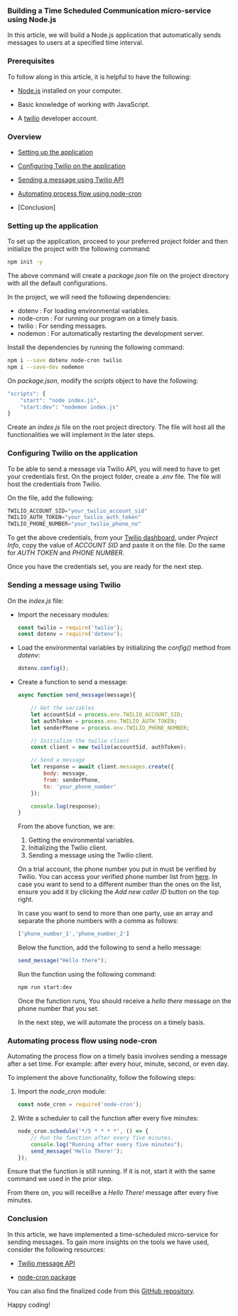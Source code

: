 ### Building a Time Scheduled Communication micro-service using Node.js

In this article, we will build a Node.js application that automatically sends messages to users at a specified time interval.

### Prerequisites

To follow along in this article, it is helpful to have the following:

- [Node.js](https://nodejs.org/en/) installed on your computer.

- Basic knowledge of working with JavaScript.

- A [twilio](https://www.twilio.com) developer account.

### Overview

- [Setting up the application](#setting-up-the-node.js-application)

- [Configuring Twilio on the application](#configuring-twilio-on-the-application)

- [Sending a message using Twilio API](#sending-a-message-using-twilio-api)

- [Automating process flow using node-cron](#automating-process-flow-using-node-cron)

- [Conclusion]

### Setting up the application

To set up the application, proceed to your preferred project folder and then initialize the project with the following command:

```bash
npm init -y
```
The above command will create a *package.json* file on the project directory with all the default configurations.

In the project, we will need the following dependencies:

- dotenv : For loading environmental variables.
- node-cron : For running our program on a timely basis.
- twilio : For sending messages.
- nodemon : For automatically restarting the development server.

Install the dependencies by running the following command:

```bash
npm i --save dotenv node-cron twilio
npm i --save-dev nodemon
```
On *package.json*, modify the *scripts* object to have the following:
```js
"scripts": {
    "start": "node index.js",
    "start:dev": "nodemon index.js"
}
```
Create an *index.js* file on the root project directory. The file will host all the functionalities we will implement in the later steps.

### Configuring Twilio on the application

To be able to send a message via Twilio API, you will need to have to get your credentials first. On the project folder, create a *.env* file. The file will host the credentials from Twilio.

On the file, add the following:

```js
TWILIO_ACCOUNT_SID="your_twilio_account_sid"
TWILIO_AUTH_TOKEN="your_twilio_auth_token"
TWILIO_PHONE_NUMBER="your_twilio_phone_no"
```

To get the above credentials, from your [Twilio dashboard](https://console.twilio.com/), under *Project Info*, copy the value of *ACCOUNT SID* and paste it on the file.
Do the same for *AUTH TOKEN*  and *PHONE NUMBER*.

Once you have the credentials set, you are ready for the next step.

### Sending a message using Twilio

On the *index.js* file:

- Import the necessary modules:

    ```js
    const twilio = require('twilio');
    const dotenv = require('dotenv');
    ```

- Load the environmental variables by initializing the *config()* method from *dotenv*:

    ```js
    dotenv.config();
    ```

- Create a function to send a message:

    ```js
    async function send_message(message){

        // Get the variables
        let accountSid = process.env.TWILIO_ACCOUNT_SID;
        let authToken = process.env.TWILIO_AUTH_TOKEN;
        let senderPhone = process.env.TWILIO_PHONE_NUMBER;

        // Initialize the twilio client
        const client = new twilio(accountSid, authToken);

        // Send a message
        let response = await client.messages.create({
            body: message,
            from: senderPhone,
            to: 'your_phone_number'
        });

        console.log(response);
    }
    ```

    From the above function, we are:

    1. Getting the environmental variables.
    2. Initializing the Twilio client.
    3. Sending a message using the Twilio client.

    On a trial account, the phone number you put in must be verified by Twilio. You can access your verified phone number list from [here](https://console.twilio.com/us1/develop/phone-numbers/manage/verified). In case you want to send to a different number than the ones on the list, ensure you add it by clicking the *Add new caller ID* button on the top right.

    In case you want to send to more than one party, use an array and separate the phone numbers with a comma as follows:

    ```js
    ['phone_number_1','phone_number_2']
    ```

    Below the function, add the following to send a hello message:

    ```js
    send_message("Hello there");
    ```
    Run the function using the following command:

    ```bash
    npm run start:dev
    ```
    Once the function runs, You should receive a *hello there* message on the phone number that you set.

    In the next step, we will automate the process on a timely basis.

### Automating process flow using node-cron

Automating the process flow on a timely basis involves sending a message after a set time. For example: after every hour, minute, second, or even day.

To implement the above functionality, follow the following steps:

1. Import the *node_cron* module:

    ```js
    const node_cron = require('node-cron');
    ```

2. Write a scheduler to call the function after every five minutes:

    ```js
    node_cron.schedule('*/5 * * * *', () => {
        // Run the function after every five minutes.
        console.log("Running after every five minutes");
        send_message('Hello There!'); 
    });
    ```
Ensure that the function is still running. If it is not, start it with the same command we used in the prior step.

From there on, you will recei8ve a *Hello There!* message after every five minutes.

### Conclusion

In this article, we have implemented a time-scheduled micro-service for sending messages. To gain more insights on the tools we have used, consider the following resources:

- [Twilio message API](https://www.twilio.com/docs/sms/api)

- [node-cron package](https://www.npmjs.com/package/node-cron)

You can also find the finalized code from this [GitHub repository](https://github.com/mwangiKibui/sms_microservice).

Happy coding!